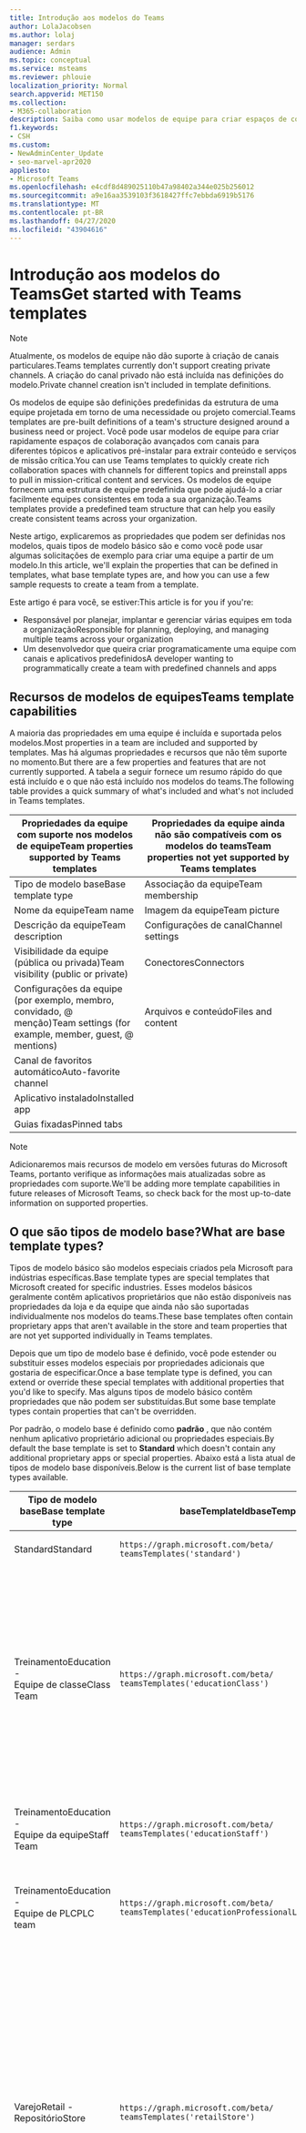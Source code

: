 ```yaml
---
title: Introdução aos modelos do Teams
author: LolaJacobsen
ms.author: lolaj
manager: serdars
audience: Admin
ms.topic: conceptual
ms.service: msteams
ms.reviewer: phlouie
localization_priority: Normal
search.appverid: MET150
ms.collection:
- M365-collaboration
description: Saiba como usar modelos de equipe para criar espaços de colaboração com canais para diferentes tópicos e aplicativos pré-instalação para fornecer conteúdo e serviços.
f1.keywords:
- CSH
ms.custom:
- NewAdminCenter_Update
- seo-marvel-apr2020
appliesto:
- Microsoft Teams
ms.openlocfilehash: e4cdf8d489025110b47a98402a344e025b256012
ms.sourcegitcommit: a9e16aa3539103f3618427ffc7ebbda6919b5176
ms.translationtype: MT
ms.contentlocale: pt-BR
ms.lasthandoff: 04/27/2020
ms.locfileid: "43904616"
---
```

# <a name="get-started-with-teams-templates"></a><span data-ttu-id="6189f-103">Introdução aos modelos do Teams</span><span class="sxs-lookup"><span data-stu-id="6189f-103">Get started with Teams templates</span></span>

> [!NOTE]
> <span data-ttu-id="6189f-104">Atualmente, os modelos de equipe não dão suporte à criação de canais particulares.</span><span class="sxs-lookup"><span data-stu-id="6189f-104">Teams templates currently don't support creating private channels.</span></span> <span data-ttu-id="6189f-105">A criação do canal privado não está incluída nas definições do modelo.</span><span class="sxs-lookup"><span data-stu-id="6189f-105">Private channel creation isn't included in template definitions.</span></span> 

<span data-ttu-id="6189f-106">Os modelos de equipe são definições predefinidas da estrutura de uma equipe projetada em torno de uma necessidade ou projeto comercial.</span><span class="sxs-lookup"><span data-stu-id="6189f-106">Teams templates are pre-built definitions of a team's structure designed around a business need or project.</span></span> <span data-ttu-id="6189f-107">Você pode usar modelos de equipe para criar rapidamente espaços de colaboração avançados com canais para diferentes tópicos e aplicativos pré-instalar para extrair conteúdo e serviços de missão crítica.</span><span class="sxs-lookup"><span data-stu-id="6189f-107">You can use Teams templates to quickly create rich collaboration spaces with channels for different topics and preinstall apps to pull in mission-critical content and services.</span></span> <span data-ttu-id="6189f-108">Os modelos de equipe fornecem uma estrutura de equipe predefinida que pode ajudá-lo a criar facilmente equipes consistentes em toda a sua organização.</span><span class="sxs-lookup"><span data-stu-id="6189f-108">Teams templates provide a predefined team structure that can help you easily create consistent teams across your organization.</span></span> 

<span data-ttu-id="6189f-109">Neste artigo, explicaremos as propriedades que podem ser definidas nos modelos, quais tipos de modelo básico são e como você pode usar algumas solicitações de exemplo para criar uma equipe a partir de um modelo.</span><span class="sxs-lookup"><span data-stu-id="6189f-109">In this article, we'll explain the properties that can be defined in templates, what base template types are, and how you can use a few sample requests to create a team from a template.</span></span>
 
<span data-ttu-id="6189f-110">Este artigo é para você, se estiver:</span><span class="sxs-lookup"><span data-stu-id="6189f-110">This article is for you if you're:</span></span>

- <span data-ttu-id="6189f-111">Responsável por planejar, implantar e gerenciar várias equipes em toda a organização</span><span class="sxs-lookup"><span data-stu-id="6189f-111">Responsible for planning, deploying, and managing multiple teams across your organization</span></span><br>
- <span data-ttu-id="6189f-112">Um desenvolvedor que queira criar programaticamente uma equipe com canais e aplicativos predefinidos</span><span class="sxs-lookup"><span data-stu-id="6189f-112">A developer wanting to programmatically create a team with predefined channels and apps</span></span>

## <a name="teams-template-capabilities"></a><span data-ttu-id="6189f-113">Recursos de modelos de equipes</span><span class="sxs-lookup"><span data-stu-id="6189f-113">Teams template capabilities</span></span>

<span data-ttu-id="6189f-114">A maioria das propriedades em uma equipe é incluída e suportada pelos modelos.</span><span class="sxs-lookup"><span data-stu-id="6189f-114">Most properties in a team are included and supported by templates.</span></span> <span data-ttu-id="6189f-115">Mas há algumas propriedades e recursos que não têm suporte no momento.</span><span class="sxs-lookup"><span data-stu-id="6189f-115">But there are a few properties and features that are not currently supported.</span></span> <span data-ttu-id="6189f-116">A tabela a seguir fornece um resumo rápido do que está incluído e o que não está incluído nos modelos do teams.</span><span class="sxs-lookup"><span data-stu-id="6189f-116">The following table provides a quick summary of what's included and what's not included in Teams templates.</span></span>

| <span data-ttu-id="6189f-117">**Propriedades da equipe com suporte nos modelos de equipe**</span><span class="sxs-lookup"><span data-stu-id="6189f-117">**Team properties supported by Teams templates**</span></span> | <span data-ttu-id="6189f-118">**Propriedades da equipe ainda não são compatíveis com os modelos do teams**</span><span class="sxs-lookup"><span data-stu-id="6189f-118">**Team properties not yet supported by Teams templates**</span></span> |
| ------------------------------------------------ | -------------------------------------------------------- |
| <span data-ttu-id="6189f-119">Tipo de modelo base</span><span class="sxs-lookup"><span data-stu-id="6189f-119">Base template type</span></span> | <span data-ttu-id="6189f-120">Associação da equipe</span><span class="sxs-lookup"><span data-stu-id="6189f-120">Team membership</span></span> |
| <span data-ttu-id="6189f-121">Nome da equipe</span><span class="sxs-lookup"><span data-stu-id="6189f-121">Team name</span></span> | <span data-ttu-id="6189f-122">Imagem da equipe</span><span class="sxs-lookup"><span data-stu-id="6189f-122">Team picture</span></span> |
| <span data-ttu-id="6189f-123">Descrição da equipe</span><span class="sxs-lookup"><span data-stu-id="6189f-123">Team description</span></span> | <span data-ttu-id="6189f-124">Configurações de canal</span><span class="sxs-lookup"><span data-stu-id="6189f-124">Channel settings</span></span> |
| <span data-ttu-id="6189f-125">Visibilidade da equipe (pública ou privada)</span><span class="sxs-lookup"><span data-stu-id="6189f-125">Team visibility (public or private)</span></span> | <span data-ttu-id="6189f-126">Conectores</span><span class="sxs-lookup"><span data-stu-id="6189f-126">Connectors</span></span> |
| <span data-ttu-id="6189f-127">Configurações da equipe (por exemplo, membro, convidado, @ menção)</span><span class="sxs-lookup"><span data-stu-id="6189f-127">Team settings (for example, member, guest, @ mentions)</span></span> | <span data-ttu-id="6189f-128">Arquivos e conteúdo</span><span class="sxs-lookup"><span data-stu-id="6189f-128">Files and content</span></span> |
| <span data-ttu-id="6189f-129">Canal de favoritos automático</span><span class="sxs-lookup"><span data-stu-id="6189f-129">Auto-favorite channel</span></span> | |
| <span data-ttu-id="6189f-130">Aplicativo instalado</span><span class="sxs-lookup"><span data-stu-id="6189f-130">Installed app</span></span> | |
| <span data-ttu-id="6189f-131">Guias fixadas</span><span class="sxs-lookup"><span data-stu-id="6189f-131">Pinned tabs</span></span> | |

> [!NOTE]
> <span data-ttu-id="6189f-132">Adicionaremos mais recursos de modelo em versões futuras do Microsoft Teams, portanto verifique as informações mais atualizadas sobre as propriedades com suporte.</span><span class="sxs-lookup"><span data-stu-id="6189f-132">We'll be adding more template capabilities in future releases of Microsoft Teams, so check back for the most up-to-date information on supported properties.</span></span>

## <a name="what-are-base-template-types"></a><span data-ttu-id="6189f-133">O que são tipos de modelo base?</span><span class="sxs-lookup"><span data-stu-id="6189f-133">What are base template types?</span></span>

<span data-ttu-id="6189f-134">Tipos de modelo básico são modelos especiais criados pela Microsoft para indústrias específicas.</span><span class="sxs-lookup"><span data-stu-id="6189f-134">Base template types are special templates that Microsoft created for specific industries.</span></span> <span data-ttu-id="6189f-135">Esses modelos básicos geralmente contêm aplicativos proprietários que não estão disponíveis nas propriedades da loja e da equipe que ainda não são suportadas individualmente nos modelos do teams.</span><span class="sxs-lookup"><span data-stu-id="6189f-135">These base templates often contain proprietary apps that aren't available in the store and team properties that are not yet supported individually in Teams templates.</span></span>

<span data-ttu-id="6189f-136">Depois que um tipo de modelo base é definido, você pode estender ou substituir esses modelos especiais por propriedades adicionais que gostaria de especificar.</span><span class="sxs-lookup"><span data-stu-id="6189f-136">Once a base template type is defined, you can extend or override these special templates with additional properties that you'd like to specify.</span></span> <span data-ttu-id="6189f-137">Mas alguns tipos de modelo básico contêm propriedades que não podem ser substituídas.</span><span class="sxs-lookup"><span data-stu-id="6189f-137">But some base template types contain properties that can't be overridden.</span></span>

<span data-ttu-id="6189f-138">Por padrão, o modelo base é definido como **padrão** , que não contém nenhum aplicativo proprietário adicional ou propriedades especiais.</span><span class="sxs-lookup"><span data-stu-id="6189f-138">By default the base template is set to **Standard** which doesn't contain any additional proprietary apps or special properties.</span></span> <span data-ttu-id="6189f-139">Abaixo está a lista atual de tipos de modelo base disponíveis.</span><span class="sxs-lookup"><span data-stu-id="6189f-139">Below is the current list of base template types available.</span></span>

| <span data-ttu-id="6189f-140">Tipo de modelo base</span><span class="sxs-lookup"><span data-stu-id="6189f-140">Base template type</span></span> | <span data-ttu-id="6189f-141">baseTemplateId</span><span class="sxs-lookup"><span data-stu-id="6189f-141">baseTemplateId</span></span> | <span data-ttu-id="6189f-142">Propriedades que vêm com este modelo base</span><span class="sxs-lookup"><span data-stu-id="6189f-142">Properties that come with this base template</span></span> |
| ------------------ | -------------- | ----------------------------------------------------- |
| <span data-ttu-id="6189f-143">Standard</span><span class="sxs-lookup"><span data-stu-id="6189f-143">Standard</span></span> | `https://graph.microsoft.com/beta/`<br>`teamsTemplates('standard')` | <span data-ttu-id="6189f-144">Sem aplicativos e propriedades adicionais</span><span class="sxs-lookup"><span data-stu-id="6189f-144">No additional apps and properties</span></span> |
| <span data-ttu-id="6189f-145">Treinamento</span><span class="sxs-lookup"><span data-stu-id="6189f-145">Education -</span></span><br><span data-ttu-id="6189f-146">Equipe de classe</span><span class="sxs-lookup"><span data-stu-id="6189f-146">Class Team</span></span> | `https://graph.microsoft.com/beta/`<br>`teamsTemplates('educationClass')` | <span data-ttu-id="6189f-147">Aplicativo</span><span class="sxs-lookup"><span data-stu-id="6189f-147">Apps:</span></span><ul><li><span data-ttu-id="6189f-148">Bloco de anotações de classe do OneNote (fixado na guia **geral** )</span><span class="sxs-lookup"><span data-stu-id="6189f-148">OneNote Class Notebook (pinned to the **General** tab)</span></span> </li><li><span data-ttu-id="6189f-149">Aplicativo atribuições (fixadas na guia **geral** )</span><span class="sxs-lookup"><span data-stu-id="6189f-149">Assignments app (pinned to the **General** tab)</span></span></li></ul> <span data-ttu-id="6189f-150">Propriedades da equipe:</span><span class="sxs-lookup"><span data-stu-id="6189f-150">Team properties:</span></span><ul><li><span data-ttu-id="6189f-151">Visibilidade da equipe definida como **HiddenMembership** (não pode ser substituída)</span><span class="sxs-lookup"><span data-stu-id="6189f-151">Team visibility set to **HiddenMembership** (cannot be overridden)</span></span></li></ul> |
| <span data-ttu-id="6189f-152">Treinamento</span><span class="sxs-lookup"><span data-stu-id="6189f-152">Education -</span></span><br><span data-ttu-id="6189f-153">Equipe da equipe</span><span class="sxs-lookup"><span data-stu-id="6189f-153">Staff Team</span></span> | `https://graph.microsoft.com/beta/`<br>`teamsTemplates('educationStaff')` | <span data-ttu-id="6189f-154">Aplicativo</span><span class="sxs-lookup"><span data-stu-id="6189f-154">Apps:</span></span><ul><li><span data-ttu-id="6189f-155">Bloco de anotações de equipe do OneNote (fixado na guia **geral** )</span><span class="sxs-lookup"><span data-stu-id="6189f-155">OneNote Staff Notebook (pinned to the **General** tab)</span></span></li></ul> |
|<span data-ttu-id="6189f-156">Treinamento</span><span class="sxs-lookup"><span data-stu-id="6189f-156">Education -</span></span><br><span data-ttu-id="6189f-157">Equipe de PLC</span><span class="sxs-lookup"><span data-stu-id="6189f-157">PLC team</span></span> |`https://graph.microsoft.com/beta/`<br>`teamsTemplates('educationProfessionalLearningCommunity')` | <span data-ttu-id="6189f-158">Aplicativo</span><span class="sxs-lookup"><span data-stu-id="6189f-158">Apps:</span></span><ul><li><span data-ttu-id="6189f-159">Bloco de anotações de PLC do OneNote (fixado na guia **geral** )</span><span class="sxs-lookup"><span data-stu-id="6189f-159">OneNote PLC Notebook (pinned to the **General** tab)</span></span></ul></li>|
| <span data-ttu-id="6189f-160">Varejo</span><span class="sxs-lookup"><span data-stu-id="6189f-160">Retail -</span></span><br><span data-ttu-id="6189f-161">Repositório</span><span class="sxs-lookup"><span data-stu-id="6189f-161">Store</span></span> | `https://graph.microsoft.com/beta/`<br>`teamsTemplates('retailStore')` | <span data-ttu-id="6189f-162">Canais</span><span class="sxs-lookup"><span data-stu-id="6189f-162">Channels:</span></span><ul><li><span data-ttu-id="6189f-163">Deslocar entrega</span><span class="sxs-lookup"><span data-stu-id="6189f-163">Shift handoff</span></span></li><li><span data-ttu-id="6189f-164">Aprendizagem</span><span class="sxs-lookup"><span data-stu-id="6189f-164">Learning</span></span></li></ul><span data-ttu-id="6189f-165">Propriedades da equipe</span><span class="sxs-lookup"><span data-stu-id="6189f-165">Team properties</span></span><ul><li><span data-ttu-id="6189f-166">Visibilidade da equipe definida como Public</span><span class="sxs-lookup"><span data-stu-id="6189f-166">Team visibility set to Public</span></span></li></ul><span data-ttu-id="6189f-167">Permissões de membro</span><span class="sxs-lookup"><span data-stu-id="6189f-167">Member permissions</span></span><ul><li><span data-ttu-id="6189f-168">Impedir que os membros criem, atualizem ou removam canais</span><span class="sxs-lookup"><span data-stu-id="6189f-168">Prevent members from creating, updating, or removing channels</span></span></li><li><span data-ttu-id="6189f-169">Impedir que os membros adicionem ou removam aplicativos</span><span class="sxs-lookup"><span data-stu-id="6189f-169">Prevent members from adding or removing apps</span></span></li><li><span data-ttu-id="6189f-170">Impedir que os membros criem, atualizem ou removam conectores</span><span class="sxs-lookup"><span data-stu-id="6189f-170">Prevent members from creating, updating, or removing connectors</span></span></li></ul> |
| <span data-ttu-id="6189f-171">Varejo</span><span class="sxs-lookup"><span data-stu-id="6189f-171">Retail -</span></span><br><span data-ttu-id="6189f-172">Colaboração do gerente</span><span class="sxs-lookup"><span data-stu-id="6189f-172">Manager collaboration</span></span> | `https://graph.microsoft.com/beta/`<br>`teamsTemplates('retailManagerCollaboration')` | <span data-ttu-id="6189f-173">Canais</span><span class="sxs-lookup"><span data-stu-id="6189f-173">Channels:</span></span><ul><li><span data-ttu-id="6189f-174">Deslocar entrega</span><span class="sxs-lookup"><span data-stu-id="6189f-174">Shift handoff</span></span></li><li><span data-ttu-id="6189f-175">Aprendizagem</span><span class="sxs-lookup"><span data-stu-id="6189f-175">Learning</span></span></li></ul><span data-ttu-id="6189f-176">Propriedades da equipe:</span><span class="sxs-lookup"><span data-stu-id="6189f-176">Team properties:</span></span><ul><li><span data-ttu-id="6189f-177">Visibilidade da equipe definida como particular</span><span class="sxs-lookup"><span data-stu-id="6189f-177">Team visibility set to Private</span></span></li></ul><span data-ttu-id="6189f-178">Permissões de membro:</span><span class="sxs-lookup"><span data-stu-id="6189f-178">Member permissions:</span></span><ul><li><span data-ttu-id="6189f-179">Impedir que os membros criem, atualizem ou removam canais</span><span class="sxs-lookup"><span data-stu-id="6189f-179">Prevent members from creating, updating, or removing channels</span></span></li><li><span data-ttu-id="6189f-180">Impedir que os membros adicionem ou removam aplicativos</span><span class="sxs-lookup"><span data-stu-id="6189f-180">Prevent members from adding or removing apps</span></span></li><li><span data-ttu-id="6189f-181">Impedir que os membros criem, atualizem ou removam conectores</span><span class="sxs-lookup"><span data-stu-id="6189f-181">Prevent members from creating, updating, or removing connectors</span></span></li></ul>|
| <span data-ttu-id="6189f-182">Intensivo</span><span class="sxs-lookup"><span data-stu-id="6189f-182">Healthcare -</span></span><br><span data-ttu-id="6189f-183">Flecha</span><span class="sxs-lookup"><span data-stu-id="6189f-183">Ward</span></span> |`https://graph.microsoft.com/beta/`<br>`teamsTemplates('healthcareWard')` |<span data-ttu-id="6189f-184">Canais</span><span class="sxs-lookup"><span data-stu-id="6189f-184">Channels:</span></span> <ul><li><span data-ttu-id="6189f-185">Comunicados\*</span><span class="sxs-lookup"><span data-stu-id="6189f-185">Announcements\*</span></span></li><li><span data-ttu-id="6189f-186">Huddles\*</span><span class="sxs-lookup"><span data-stu-id="6189f-186">Huddles\*</span></span></li><li><span data-ttu-id="6189f-187">Arredonda</span><span class="sxs-lookup"><span data-stu-id="6189f-187">Rounds</span></span></li><li><span data-ttu-id="6189f-188">Especificam\*</span><span class="sxs-lookup"><span data-stu-id="6189f-188">Staffing\*</span></span></li><li><span data-ttu-id="6189f-189">Treinamento\*</span><span class="sxs-lookup"><span data-stu-id="6189f-189">Training\*</span></span></li></ul><span data-ttu-id="6189f-190">\*Canais de favoritos automáticos</span><span class="sxs-lookup"><span data-stu-id="6189f-190">\*Auto-favorited channels</span></span> |
|<span data-ttu-id="6189f-191">Intensivo</span><span class="sxs-lookup"><span data-stu-id="6189f-191">Healthcare -</span></span><br><span data-ttu-id="6189f-192">Hospital</span><span class="sxs-lookup"><span data-stu-id="6189f-192">Hospital</span></span> | `https://graph.microsoft.com/beta/`<br>`teamsTemplates('healthcareHospital')` |<span data-ttu-id="6189f-193">Canais</span><span class="sxs-lookup"><span data-stu-id="6189f-193">Channels:</span></span><ul><li><span data-ttu-id="6189f-194">Comunicados\*</span><span class="sxs-lookup"><span data-stu-id="6189f-194">Announcements\*</span></span></li><li><span data-ttu-id="6189f-195">Conformidade\*</span><span class="sxs-lookup"><span data-stu-id="6189f-195">Compliance\*</span></span></li><li><span data-ttu-id="6189f-196">Custodial</span><span class="sxs-lookup"><span data-stu-id="6189f-196">Custodial</span></span></li><li><span data-ttu-id="6189f-197">Recursos humanos</span><span class="sxs-lookup"><span data-stu-id="6189f-197">Human Resources</span></span></li></li><li><span data-ttu-id="6189f-198">Farmácia</span><span class="sxs-lookup"><span data-stu-id="6189f-198">Pharmacy</span></span></li></ul><span data-ttu-id="6189f-199">\*Canal de preferência automática</span><span class="sxs-lookup"><span data-stu-id="6189f-199">\*Auto-favorited channel</span></span>|
|||

## <a name="related-topics"></a><span data-ttu-id="6189f-200">Tópicos relacionados</span><span class="sxs-lookup"><span data-stu-id="6189f-200">Related topics</span></span>

- <span data-ttu-id="6189f-201">[Criar equipe](https://docs.microsoft.com/graph/api/team-post?view=graph-rest-beta) (na visualização)</span><span class="sxs-lookup"><span data-stu-id="6189f-201">[Create team](https://docs.microsoft.com/graph/api/team-post?view=graph-rest-beta) (in preview)</span></span>
- [<span data-ttu-id="6189f-202">New-Team</span><span class="sxs-lookup"><span data-stu-id="6189f-202">New-Team</span></span>](https://docs.microsoft.com/powershell/module/teams/New-Team?view=teams-ps)
- [<span data-ttu-id="6189f-203">Treinamento de administrador para o Microsoft Teams</span><span class="sxs-lookup"><span data-stu-id="6189f-203">Admin training for Microsoft Teams</span></span>](itadmin-readiness.md)
- [<span data-ttu-id="6189f-204">Introdução aos modelos de varejo do Teams</span><span class="sxs-lookup"><span data-stu-id="6189f-204">Get started with Retail Teams templates</span></span>](get-started-with-retail-teams-templates.md)
- [<span data-ttu-id="6189f-205">Introdução aos modelos do Teams para Organizações de Saúde</span><span class="sxs-lookup"><span data-stu-id="6189f-205">Get started with Teams templates for Healthcare organizations</span></span>](expand-teams-across-your-org/healthcare/healthcare-templates.md)
